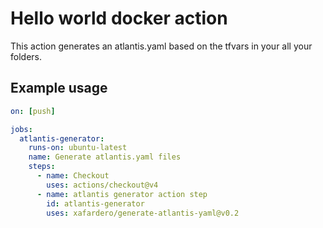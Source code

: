 # Hello world docker action

This action generates an atlantis.yaml based on the tfvars in your all your folders.


## Example usage


```yaml
on: [push]

jobs:
  atlantis-generator:
    runs-on: ubuntu-latest
    name: Generate atlantis.yaml files
    steps:
      - name: Checkout
        uses: actions/checkout@v4
      - name: atlantis generator action step
        id: atlantis-generator
        uses: xafardero/generate-atlantis-yaml@v0.2
```
